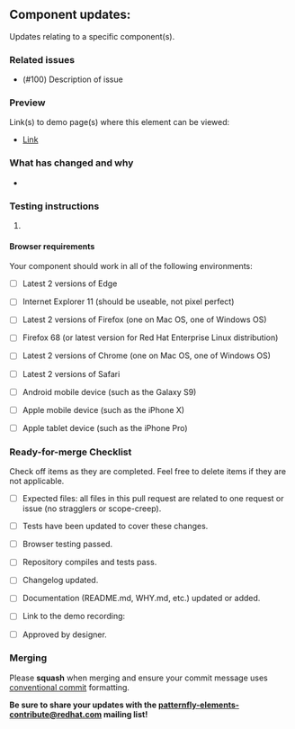 <!-- Labels: feature, ready: branch testing, ready: browser testing, needs: code review, priority: low -->

<!-- Thank you for submitting a pull request! -->
## Component updates: <component-name>

Updates relating to a specific component(s).


### Related issues

- (#100) Description of issue


### Preview

<!-- Suggest linking to Netlify or a public sandbox; not a resource behind a log-in or VPN -->
Link(s) to demo page(s) where this element can be viewed:
- [Link](https://5e6089f7c8e38b0008963801--happy-galileo-ea79c4.netlify.com/examples/) 


### What has changed and why

<!-- Summarize files edited as part of this MR along with a brief description of what was changed/why. -->

- 


### Testing instructions

<!-- Be sure to include detailed instructions on how your update can be tested by another developer. -->

1. 


#### Browser requirements

Your component should work in all of the following environments:

- [ ] Latest 2 versions of Edge
- [ ] Internet Explorer 11 (should be useable, not pixel perfect)
- [ ] Latest 2 versions of Firefox (one on Mac OS, one of Windows OS)
- [ ] Firefox 68 (or latest version for Red Hat Enterprise Linux distribution)
- [ ] Latest 2 versions of Chrome (one on Mac OS, one of Windows OS)
- [ ] Latest 2 versions of Safari
- [ ] Android mobile device (such as the Galaxy S9)
- [ ] Apple mobile device (such as the iPhone X)
- [ ] Apple tablet device (such as the iPhone Pro)


### Ready-for-merge Checklist

Check off items as they are completed.  Feel free to delete items if they are not applicable.

- [ ] Expected files: all files in this pull request are related to one request or issue (no stragglers or scope-creep).
- [ ] Tests have been updated to cover these changes.
- [ ] Browser testing passed.
- [ ] Repository compiles and tests pass.
- [ ] Changelog updated.
- [ ] Documentation (README.md, WHY.md, etc.) updated or added.
- [ ] Link to the demo recording: []()
- [ ] Approved by designer.


### Merging

Please **squash** when merging and ensure your commit message uses [conventional commit](https://www.conventionalcommits.org/en/v1.0.0/#summary) formatting.

**Be sure to share your updates with the [patternfly-elements-contribute@redhat.com](mailto:patternfly-elements-contribute@redhat.com) mailing list!**

